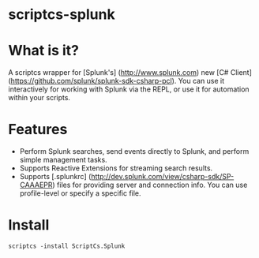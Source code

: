 scriptcs-splunk
===============

# What is it?
A scriptcs wrapper for [Splunk's] (http://www.splunk.com) new [C# Client] (https://github.com/splunk/splunk-sdk-csharp-pcl). You can use it interactively for working with Splunk via the REPL, or use it for automation within your scripts.

# Features
* Perform Splunk searches, send events directly to Splunk, and perform simple management tasks. 
* Supports Reactive Extensions for streaming search results.
* Supports [.splunkrc] (http://dev.splunk.com/view/csharp-sdk/SP-CAAAEPR) files for providing server and connection info. You can use profile-level or specify a specific file.

# Install
`scriptcs -install ScriptCs.Splunk`
